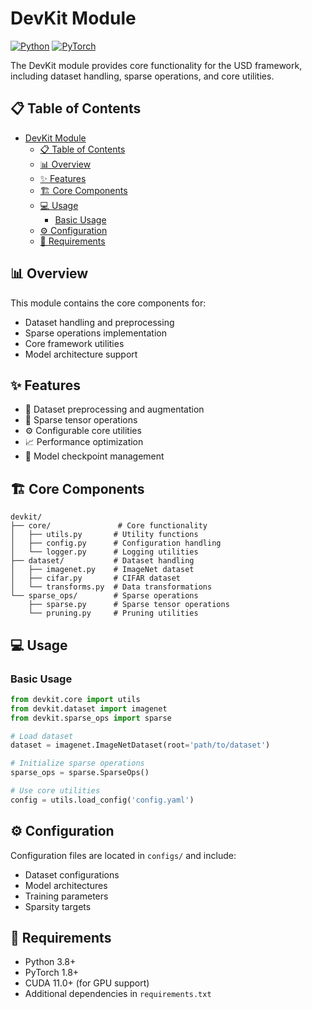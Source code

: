 # DevKit Module

[![Python](https://img.shields.io/badge/Python-3.8%2B-blue)](https://www.python.org/)
[![PyTorch](https://img.shields.io/badge/PyTorch-1.8%2B-orange)](https://pytorch.org/)

The DevKit module provides core functionality for the USD framework, including dataset handling, sparse operations, and core utilities.

## 📋 Table of Contents

- [DevKit Module](#devkit-module)
  - [📋 Table of Contents](#-table-of-contents)
  - [📊 Overview](#-overview)
  - [✨ Features](#-features)
  - [🏗️ Core Components](#️-core-components)
  - [💻 Usage](#-usage)
    - [Basic Usage](#basic-usage)
  - [⚙️ Configuration](#️-configuration)
  - [🔧 Requirements](#-requirements)

<a id="overview"></a>
## 📊 Overview

This module contains the core components for:
- Dataset handling and preprocessing
- Sparse operations implementation
- Core framework utilities
- Model architecture support

<a id="features"></a>
## ✨ Features

- 🔄 Dataset preprocessing and augmentation
- 🎯 Sparse tensor operations
- ⚙️ Configurable core utilities
- 📈 Performance optimization
- 💾 Model checkpoint management

<a id="core-components"></a>
## 🏗️ Core Components

```
devkit/
├── core/               # Core functionality
│   ├── utils.py       # Utility functions
│   ├── config.py      # Configuration handling
│   └── logger.py      # Logging utilities
├── dataset/           # Dataset handling
│   ├── imagenet.py    # ImageNet dataset
│   ├── cifar.py       # CIFAR dataset
│   └── transforms.py  # Data transformations
└── sparse_ops/        # Sparse operations
    ├── sparse.py      # Sparse tensor operations
    └── pruning.py     # Pruning utilities
```

<a id="usage"></a>
## 💻 Usage

### Basic Usage

```python
from devkit.core import utils
from devkit.dataset import imagenet
from devkit.sparse_ops import sparse

# Load dataset
dataset = imagenet.ImageNetDataset(root='path/to/dataset')

# Initialize sparse operations
sparse_ops = sparse.SparseOps()

# Use core utilities
config = utils.load_config('config.yaml')
```

<a id="configuration"></a>
## ⚙️ Configuration

Configuration files are located in `configs/` and include:
- Dataset configurations
- Model architectures
- Training parameters
- Sparsity targets

<a id="requirements"></a>
## 🔧 Requirements

- Python 3.8+
- PyTorch 1.8+
- CUDA 11.0+ (for GPU support)
- Additional dependencies in `requirements.txt` 
